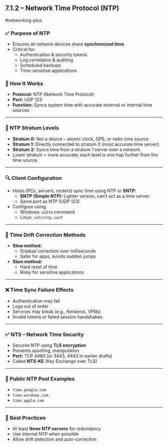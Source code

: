 ## 7.1.2 – Network Time Protocol (NTP)
#networking-plus

### ✅ Purpose of NTP
- Ensures all network devices share **synchronized time**.
- Critical for:
  - Authentication & security tokens
  - Log correlation & auditing
  - Scheduled backups
  - Time-sensitive applications

### 🧱 How It Works
- **Protocol:** NTP (Network Time Protocol)
- **Port:** UDP 123
- **Function:** Syncs system time with accurate external or internal time sources.

---

### 🧱 NTP Stratum Levels
- **Stratum 0:** Not a device – atomic clock, GPS, or radio time source.
- **Stratum 1:** Directly connected to stratum 0 (most accurate time server).
- **Stratum 2:** Syncs time from a stratum 1 server over a network.
- Lower stratum = more accurate; each level is one hop further from the time source.

---

### 🔍 Client Configuration
- Hosts (PCs, servers, routers) sync time using NTP or **SNTP**:
  - **SNTP (Simple NTP):** Lighter version, can't act as a time server.
  - Same port as NTP (UDP 123).
- Configure using:
  - Windows: `w32tm` command
  - Linux: `/etc/ntp.conf`

---

### 🧠 Time Drift Correction Methods
- **Slew method:**
  - Gradual correction over milliseconds
  - Safer for apps, avoids sudden jumps
- **Slam method:**
  - Hard reset of time
  - Risky for sensitive applications

---

### ❌ Time Sync Failure Effects
- Authentication may fail
- Logs out of order
- Services may break (e.g., Kerberos, VPNs)
- Invalid tokens or failed session handshakes

---

### ✅ NTS – Network Time Security
- Secures NTP using **TLS encryption**
- Prevents spoofing, manipulation
- **Port:** TCP 4460 (or 3443, 4443 in earlier drafts)
- Called **NTS-KE** (Key Exchange over TLS)

---

### 🧠 Public NTP Pool Examples
- `time.google.com`
- `time.windows.com`
- `time.apple.com`

---

### 🧱 Best Practices
- At least **three NTP servers** for redundancy
- Use internal NTP when possible
- Allow drift detection and auto-correction

